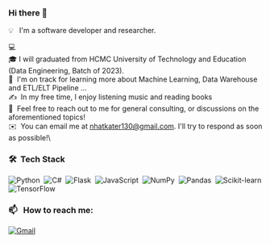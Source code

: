 ### Hi there 👋

💡 &nbsp; I'm a software developer and researcher.  

💻 &nbsp;\
🎓&nbsp;I will graduated from HCMC University of Technology and Education (Data Engineering, Batch of 2023).\
🌱 &nbsp;I'm on track for learning more about Machine Learning, Data Warehouse and ETL/ELT Pipeline ...\
✍️ &nbsp;In my free time, I enjoy listening music and reading books\
💬 &nbsp;Feel free to reach out to me for general consulting, or discussions on the aforementioned topics!\
✉️ &nbsp;You can email me at nhatkater130@gmail.com. I'll try to respond as soon as possible!\

### 🛠 &nbsp;Tech Stack

![Python](https://upload.wikimedia.org/wikipedia/commons/thumb/f/f8/Python_logo_and_wordmark.svg/300px-Python_logo_and_wordmark.svg.png)&nbsp;
![C#](https://upload.wikimedia.org/wikipedia/commons/thumb/0/0d/C_Sharp_wordmark.svg/96px-C_Sharp_wordmark.svg.png)&nbsp;
![Flask](https://upload.wikimedia.org/wikipedia/commons/thumb/3/3c/Flask_logo.svg/120px-Flask_logo.svg.png?20120519143422)&nbsp;
![JavaScript](https://img.shields.io/badge/-JavaScript-05122A?style=flat&logo=javascript)&nbsp;
![NumPy](https://img.shields.io/badge/numpy%20-%23013243.svg?&style=flat&logo=numpy&logoColor=white)&nbsp;
![Pandas](https://img.shields.io/badge/pandas%20-%23150458.svg?&style=flat&logo=pandas&logoColor=white)&nbsp;
![Scikit-learn](https://upload.wikimedia.org/wikipedia/commons/thumb/0/05/Scikit_learn_logo_small.svg/120px-Scikit_learn_logo_small.svg.png?20180808062052)
![TensorFlow](https://img.shields.io/badge/TensorFlow-%23FF6F00.svg?style=for-the-badge&logo=TensorFlow&logoColor=white)
### 📫 &nbsp; How to reach me:


<a href="mailto:nhatkater@gmail.com"><img alt="Gmail" src="https://img.shields.io/badge/Gmail-D14836?style=flat&logo=gmail&logoColor=white" /></a> &nbsp;
